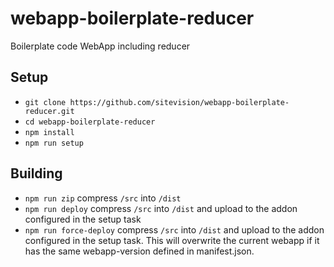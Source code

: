 # webapp-boilerplate-reducer
Boilerplate code WebApp including reducer
## Setup
* `git clone https://github.com/sitevision/webapp-boilerplate-reducer.git`
* `cd webapp-boilerplate-reducer`
* `npm install`
* `npm run setup`
## Building
* `npm run zip` compress `/src` into `/dist`
* `npm run deploy` compress `/src` into `/dist` and upload to the addon configured in the setup task
* `npm run force-deploy` compress `/src` into `/dist` and upload to the addon configured in the setup task. This will overwrite the current webapp if it has the same webapp-version defined in manifest.json.